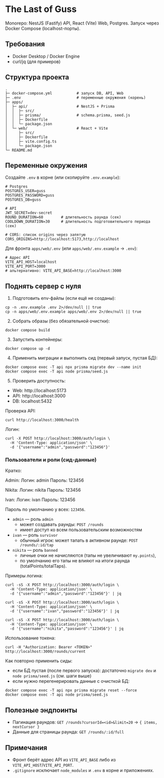 # The Last of Guss

Monorepo: NestJS (Fastify) API, React (Vite) Web, Postgres. Запуск через Docker Compose (localhost-порты).

## Требования

- Docker Desktop / Docker Engine
- curl/jq (для примеров)

## Структура проекта

```
.
├─ docker-compose.yml           # запуск DB, API, Web
├─ .env                         # переменные окружения (корень)
├─ apps/
│  ├─ api/                      # NestJS + Prisma
│  │  ├─ src/
│  │  ├─ prisma/                # schema.prisma, seed.js
│  │  ├─ Dockerfile
│  │  └─ package.json
│  └─ web/                      # React + Vite
│     ├─ src/
│     ├─ Dockerfile
│     ├─ vite.config.ts
│     └─ package.json
└─ README.md
```

## Переменные окружения

Создайте `.env` в корне (или скопируйте `.env.example`):

```
# Postgres
POSTGRES_USER=guss
POSTGRES_PASSWORD=guss
POSTGRES_DB=guss

# API
JWT_SECRET=dev-secret
ROUND_DURATION=60        # длительность раунда (сек)
COOLDOWN_DURATION=30     # длительность подготовительного периода (сек)

# CORS: список origins через запятую
CORS_ORIGINS=http://localhost:5173,http://localhost
```

Для фронта `apps/web/.env` (или `apps/web/.env.example` → `.env`):

```
# Адрес API
VITE_API_HOST=localhost
VITE_API_PORT=3000
# альтернативно: VITE_API_BASE=http://localhost:3000
```

## Поднять сервер с нуля

1. Подготовить env-файлы (если ещё не созданы):

```
cp -n .env.example .env 2>/dev/null || true
cp -n apps/web/.env.example apps/web/.env 2>/dev/null || true
```

2. Собрать образы (без обязательной очистки):

```
docker compose build
```

3. Запустить контейнеры:

```
docker compose up -d
```

4. Применить миграции и выполнить сид (первый запуск, пустая БД):

```
docker compose exec -T api npx prisma migrate dev --name init
docker compose exec -T api node prisma/seed.js
```

5. Проверить доступность:

- Web: http://localhost:5173
- API: http://localhost:3000
- DB: localhost:5432

Проверка API:

```
curl http://localhost:3000/health
```

Логин:

```
curl -X POST http://localhost:3000/auth/login \
  -H 'Content-Type: application/json' \
  -d '{"username":"admin","password":"123456"}'
```

### Пользователи и роли (сид‑данные)

Кратко:

Admin:
Логин: admin
Пароль: 123456

Nikita:
Логин: nikita
Пароль: 123456

Ivan:
Логин: ivan
Пароль: 123456

Пароль по умолчанию у всех: `123456`.

- `admin` — роль `admin`
  - может создавать раунды: `POST /rounds`
  - имеет доступ ко всем пользовательским возможностям
- `ivan` — роль `survivor`
  - обычный игрок: может тапать в активном раунде: `POST /rounds/:id/tap`
- `nikita` — роль `banned`
  - личные очки не начисляются (тапы не увеличивают `my.points`),
  - по умолчанию его тапы не влияют на итоги раунда (totalPoints/totalTaps).

Примеры логина:

```
curl -sS -X POST http://localhost:3000/auth/login \
  -H 'Content-Type: application/json' \
  -d '{"username":"admin","password":"123456"}' | jq

curl -sS -X POST http://localhost:3000/auth/login \
  -H 'Content-Type: application/json' \
  -d '{"username":"ivan","password":"123456"}' | jq

curl -sS -X POST http://localhost:3000/auth/login \
  -H 'Content-Type: application/json' \
  -d '{"username":"nikita","password":"123456"}' | jq
```

Использование токена:

```
curl -H "Authorization: Bearer <TOKEN>" http://localhost:3000/rounds/current
```

Как повторно применить сиды:

- если БД пустая (после первого запуска): достаточно `migrate dev` и `node prisma/seed.js` (см. шаги выше)
- если нужно перегенерировать данные с очисткой БД:

```
docker compose exec -T api npx prisma migrate reset --force
docker compose exec -T api node prisma/seed.js
```

## Полезные эндпоинты

- Пагинация раундов: `GET /rounds?cursorId=<id>&limit=20` → `{ items, nextCursor }`
- Данные для страницы раунда: `GET /rounds/:id/full`

## Примечания

- Фронт берёт адрес API из `VITE_API_BASE` либо из `VITE_API_HOST`/`VITE_API_PORT`.
- `.gitignore` исключает `node_modules` и `.env` в корне и приложениях.
